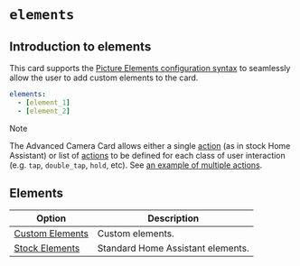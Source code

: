 # `elements`

## Introduction to elements <!-- {docsify-ignore} -->

This card supports the [Picture Elements configuration
syntax](https://www.home-assistant.io/lovelace/picture-elements/) to seamlessly
allow the user to add custom elements to the card.

```yaml
elements:
  - [element_1]
  - [element_2]
```

> [!NOTE]
> The Advanced Camera Card allows either a single [action](../actions/README.md) (as in stock Home
> Assistant) or list of [actions](../actions/README.md) to be defined for each class of user interaction
> (e.g. `tap`, `double_tap`, `hold`, etc). See [an example of multiple actions](../../examples.md?id=multiple-actions).

## Elements <!-- {docsify-ignore} -->

| Option                                | Description                       |
| ------------------------------------- | --------------------------------- |
| [Custom Elements](./custom/README.md) | Custom elements.                  |
| [Stock Elements](./stock/README.md)   | Standard Home Assistant elements. |
